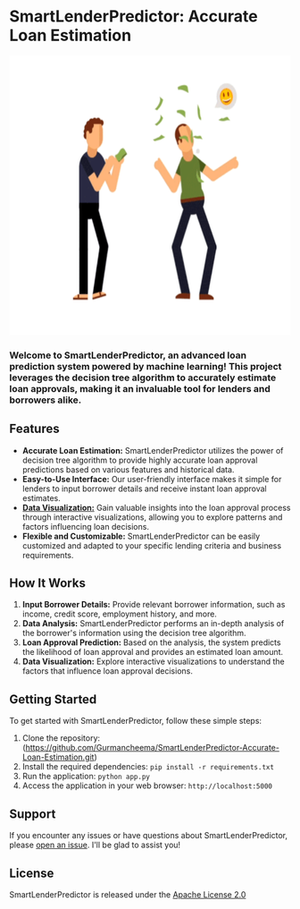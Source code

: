 # SmartLenderPredictor: Accurate Loan Estimation

<p align="center">
  <img width="650" height="500" src="loan_gif.gif">
</p>

### Welcome to SmartLenderPredictor, an advanced loan prediction system powered by machine learning! This project leverages the decision tree algorithm to accurately estimate loan approvals, making it an invaluable tool for lenders and borrowers alike.

## Features

- **Accurate Loan Estimation:** SmartLenderPredictor utilizes the power of decision tree algorithm to provide highly accurate loan approval predictions based on various features and historical data.
- **Easy-to-Use Interface:** Our user-friendly interface makes it simple for lenders to input borrower details and receive instant loan approval estimates.
- **[Data Visualization:](https://github.com/Gurmancheema/SmartLenderPredictor-Accurate-Loan-Estimation/blob/main/EDA%20%26%20Model%20Trainng.ipynb)** Gain valuable insights into the loan approval process through interactive visualizations, allowing you to explore patterns and factors influencing loan decisions.
- **Flexible and Customizable:** SmartLenderPredictor can be easily customized and adapted to your specific lending criteria and business requirements.

## How It Works

1. **Input Borrower Details:** Provide relevant borrower information, such as income, credit score, employment history, and more.
2. **Data Analysis:** SmartLenderPredictor performs an in-depth analysis of the borrower's information using the decision tree algorithm.
3. **Loan Approval Prediction:** Based on the analysis, the system predicts the likelihood of loan approval and provides an estimated loan amount.
4. **Data Visualization:** Explore interactive visualizations to understand the factors that influence loan approval decisions.

## Getting Started

To get started with SmartLenderPredictor, follow these simple steps:

1. Clone the repository: (https://github.com/Gurmancheema/SmartLenderPredictor-Accurate-Loan-Estimation.git)
2. Install the required dependencies: `pip install -r requirements.txt`
3. Run the application: `python app.py`
4. Access the application in your web browser: `http://localhost:5000`

## Support

If you encounter any issues or have questions about SmartLenderPredictor, please [open an issue](https://github.com/Gurmancheema/SmartLenderPredictor/issues). I'll be glad to assist you!

## License

SmartLenderPredictor is released under the [Apache License 2.0](https://github.com/Gurmancheema/SmartLenderPredictor-Accurate-Loan-Estimation/blob/main/LICENSE)

